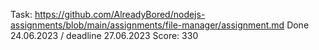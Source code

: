 Task: https://github.com/AlreadyBored/nodejs-assignments/blob/main/assignments/file-manager/assignment.md
Done 24.06.2023 / deadline 27.06.2023
Score: 330
